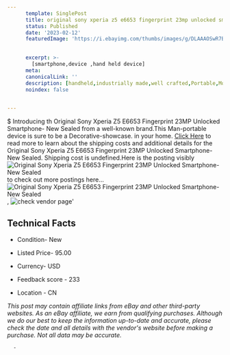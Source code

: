 ```yaml
---
      template: SinglePost
      title: original sony xperia z5 e6653 fingerprint 23mp unlocked smartphone new sealed
      status: Published
      date: '2023-02-12'
      featuredImage: 'https://i.ebayimg.com/thumbs/images/g/DLAAAOSwR7Bh4WHN/s-l225.jpg'
       

      excerpt: >-
        [smartphone,device ,hand held device]
      meta:
      canonicalLink: ''
      description: [handheld,industrially made,well crafted,Portable,Mobile,Compact,Convenient,Lightweight,Maneuverable,Man-portable,Miniature,Carriable,Hand-held,Light,Holdable,Transportable,Mobile device,Pocket-sized,On-the-go,Wireless,Cordless,Compact size,Convenient size, smartphone,device ,hand held device]
      noindex: false
      

---
```

$
      Introducing th Original Sony Xperia Z5 E6653 Fingerprint 23MP Unlocked Smartphone- New Sealed from a well-known brand.This Man-portable device  is sure to be a Decorative-showcase. in your home. [Click Here](https://www.ebay.com/itm/403420878442?hash=item5dedc2166a%3Ag%3ADLAAAOSwR7Bh4WHN&mkevt=1&mkcid=1&mkrid=711-53200-19255-0&campid=%253CePNCampaignId%253E&customid=%253CreferenceId%253E&toolid=10049) to read more to learn about the shipping costs and additional details for the Original Sony Xperia Z5 E6653 Fingerprint 23MP Unlocked Smartphone- New Sealed. Shipping cost is undefined.Here is the posting visibly ![Original Sony Xperia Z5 E6653 Fingerprint 23MP Unlocked Smartphone- New Sealed](https://i.ebayimg.com/thumbs/images/g/DLAAAOSwR7Bh4WHN/s-l225.jpg) to check out more postings here... ![Original Sony Xperia Z5 E6653 Fingerprint 23MP Unlocked Smartphone- New Sealed](https://i.ebayimg.com/images/g/DLAAAOSwR7Bh4WHN/s-l500.jpg), ![check vendor page](https://origin-galleryplus.ebayimg.com/ws/web/403420878442_2_0_1/225x225.jpg,https://origin-galleryplus.ebayimg.com/ws/web/403420878442_3_0_1/225x225.jpg,https://origin-galleryplus.ebayimg.com/ws/web/403420878442_4_0_1/225x225.jpg,https://origin-galleryplus.ebayimg.com/ws/web/403420878442_5_0_1/225x225.jpg,https://origin-galleryplus.ebayimg.com/ws/web/403420878442_6_0_1/225x225.jpg,https://origin-galleryplus.ebayimg.com/ws/web/403420878442_7_0_1/225x225.jpg,https://origin-galleryplus.ebayimg.com/ws/web/403420878442_8_0_1/225x225.jpg,https://origin-galleryplus.ebayimg.com/ws/web/403420878442_9_0_1/225x225.jpg,https://origin-galleryplus.ebayimg.com/ws/web/403420878442_10_0_1/225x225.jpg,https://origin-galleryplus.ebayimg.com/ws/web/403420878442_11_0_1/225x225.jpg)'

      

 ## Technical Facts 



     
      

 - Condition- New 


      

 - Listed Price- 95.00 


      

 - Currency- USD 


      

 - Feedback score - 233 


      

 - Location - CN 


      
      

 *_This post may contain affiliate links from eBay and other third-party websites. As an eBay affiliate, we earn from qualifying purchases. Although we do our best to keep the information up-to-date and accurate, please check the date and all details with the vendor's website before making a purchase. Not all data may be accurate._*




      -
